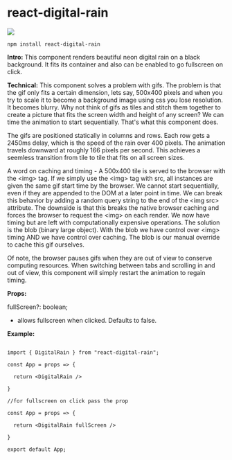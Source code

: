 # react-digital-rain

<img src="./src/digital_rain.gif">

```
npm install react-digital-rain
```

**Intro:**
This component renders beautiful neon digital rain on a black background.  It fits its container and also can be enabled to go fullscreen on click.


**Technical:**
This component solves a problem with gifs. The problem is that the gif only fits a certain dimension, lets say, 500x400 pixels and when you try to scale it to become a background image using css you lose resolution.  It becomes blurry. Why not think of gifs as tiles and stitch them together to create a picture that fits the screen width and height of any screen? We can time the animation to start sequentially.  That's what this component does.

The gifs are positioned statically in columns and rows. Each row gets a 2450ms delay, which is the speed of the rain over 400 pixels.   The animation travels downward at roughly 166 pixels per second. This achieves a seemless transition from tile to tile that fits on all screen sizes.

A word on caching and timing - A 500x400 tile is served to the browser with the \<img> tag. If we simply use the \<img> tag with src, all instances are given the same gif start time by the browser.  We cannot start sequentially, even if they are appended to the DOM at a later point in time. We can break this behavior by adding a random query string to the end of the \<img src> attribute.  The downside is that this breaks the native browser caching and forces the browser to request the \<img> on each render.  We now have timing but are left with computationally expensive operations. The solution is the blob (binary large object).  With the blob we have control over \<img> timing AND we have control over caching.  The blob is our manual override to cache this gif ourselves.

Of note, the browser pauses gifs when they are out of view to conserve computing resources. When switching between tabs and scrolling in and out of view, this component will simply restart the animation to regain timing.

**Props:**

fullScreen?: boolean;

- allows fullscreen when clicked. Defaults to false.

**Example:**

```

import { DigitalRain } from "react-digital-rain";

const App = props => {

  return <DigitalRain />

}

//for fullscreen on click pass the prop

const App = props => {

  return <DigitalRain fullScreen />

}

export default App;
```
